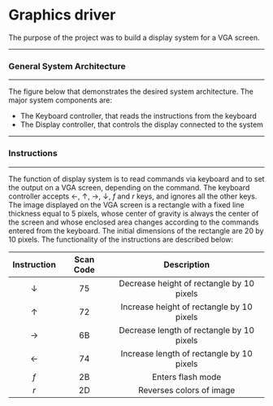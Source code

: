 # Graphics driver

The purpose of the project was to build a display system for a VGA screen.

----------
### General System Architecture
----------

The figure below that demonstrates the desired system architecture. The major system components are:
* The Keyboard controller, that reads the instructions from the keyboard
* The Display controller, that controls the display connected to the system
----------
### Instructions
----------
The function of display system is to read commands via keyboard and to set the output on a VGA screen, depending on the command. The keyboard controller accepts &#8592;, &#8593;, &#8594;, &#8595;, _f_ and _r_ keys, and ignores all the other keys. The image displayed on the VGA screen is a rectangle with a fixed line thickness equal to 5 pixels, whose center of gravity is always the center of the screen and whose enclosed area changes according to the commands
entered from the keyboard. The initial dimensions of the rectangle are 20 by 10 pixels. The functionality of the instructions are described below:

| Instruction 	| Scan Code 	|                Description                	|
|:-----------:	|:---------:	|:-----------------------------------------:	|
|      &#8595;	|     75    	| Decrease height of rectangle by 10 pixels 	|
|      &#8593; 	|     72    	| Increase height of rectangle by 10 pixels 	|
|      &#8594;	|     6B    	| Decrease length of rectangle by 10 pixels 	|
|      &#8592;	|     74    	| Increase length of rectangle by 10 pixels 	|
|      _f_    	|     2B    	|             Enters flash mode             	|
|      _r_    	|     2D    	|          Reverses colors of image         	|
